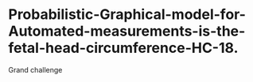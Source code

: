 # Probabilistic-Graphical-model-for-Automated-measurements-is-the-fetal-head-circumference-HC-18.
Grand challenge
